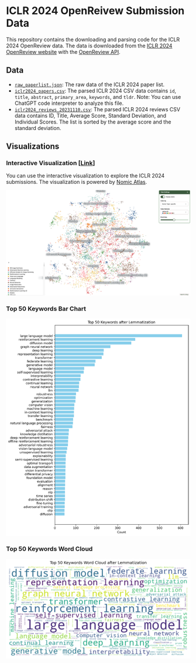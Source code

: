 # ICLR 2024 OpenReivew Submission Data

This repository contains the downloading and parsing code for the ICLR 2024 OpenReview data. The data is downloaded from the [ICLR 2024 OpenReview website](https://openreview.net/group?id=ICLR.cc/2024/Conference) with the [OpenReview API](https://docs.openreview.net/reference/api-v2/).

## Data
- [`raw_paperlist.json`](https://github.com/ranpox/iclr2024-openreview-submissions/releases/download/v0.1/raw_paperlist.json): The raw data of the ICLR 2024 paper list.
- [`iclr2024_papers.csv`](data/iclr2024_papers.csv): The parsed ICLR 2024 CSV data contains `id`, `title`, `abstract`, `primary_area`, `keywords`, and `tldr`. Note: You can use ChatGPT code interpreter to analyze this file.
- [`iclr2024_reviews_20231110.csv`](./data/iclr2024_reviews_20231110.csv): The parsed ICLR 2024 reviews CSV data contains ID, Title, Average Score, Standard Deviation, and Individual Scores. The list is sorted by the average score and the standard deviation.

## Visualizations

### Interactive Visualization [[Link](https://atlas.nomic.ai/map/9ec8512c-cec0-4b1b-b7f8-14abbad52e8a/20c9a572-e9b9-4188-89f4-eeb9005353e3)]

You can use the interactive visualization to explore the ICLR 2024 submissions. The visualization is powered by [Nomic Atlas](https://atlas.nomic.ai/).

[![Nomic Atlas Interactive Visualization](assets/nomic_atlas.png)](https://atlas.nomic.ai/map/9ec8512c-cec0-4b1b-b7f8-14abbad52e8a/20c9a572-e9b9-4188-89f4-eeb9005353e3)

### Top 50 Keywords Bar Chart
![Top 50 Keywords](assets/top_keywords_bar.png)

### Top 50 Keywords Word Cloud
![Top 50 Keywords](assets/top_keywords_wordcloud.png)